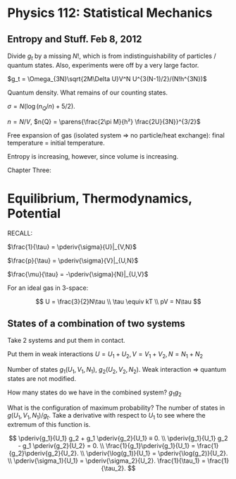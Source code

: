 Physics 112: Statistical Mechanics
==================================
Entropy and Stuff. Feb 8, 2012
------------------------------

Divide $g_{t}$ by a missing $N!$, which is from indistinguishability of
particles / quantum states. Also, experiments were off by a very large
factor.

$g_t = \Omega_{3N}\sqrt{2M\Delta U}V^N U^{3(N-1)/2}/(N!h^{3N})$

Quantum density. What remains of our counting states.

$\sigma = N(\log(n_Q/n) + 5/2)$.

$n = N/V$, $n{Q} = \parens{\frac{2\pi M}{h²} \frac{2U}{3N}}^{3/2}$

Free expansion of gas (isolated system ⇒ no particle/heat exchange): final
temperature = initial temperature.

Entropy is increasing, however, since volume is increasing.

Chapter Three:

Equilibrium, Thermodynamics, Potential
======================================

RECALL:

$\frac{1}{\tau} = \pderiv{\sigma}{U}|_{V,N}$

$\frac{p}{\tau} = \pderiv{\sigma}{V}|_{U,N}$

$\frac{\mu}{\tau} = -\pderiv{\sigma}{N}|_{U,V}$

For an ideal gas in 3-space:

$$
U = \frac{3}{2}N\tau
\\ \tau \equiv kT
\\ pV = N\tau
$$

States of a combination of two systems
--------------------------------------

Take 2 systems and put them in contact.

Put them in weak interactions $U = U_1 + U_2, V = V_1 + V_2, N = N_1 + N_2$

Number of states $g_1(U_1,V_1,N_1)$, $g_2(U_2,V_2,N_2)$. Weak interaction ⇒
quantum states are not modified.

How many states do we have in the combined system?
$g_1g_2$

What is the configuration of maximum probability? The number of states in
$g(U_1,V_1,N_1)/g_t$. Take a derivative with respect to $U_1$ to see where
the extremum of this function is.

$$
\pderiv{g_1}{U_1} g_2 + g_1 \pderiv{g_2}{U_1} ≡ 0.
\\ \pderiv{g_1}{U_1} g_2 - g_1 \pderiv{g_2}{U_2} = 0.
\\ \frac{1}{g_1}\pderiv{g_1}{U_1} = \frac{1}{g_2}\pderiv{g_2}{U_2}.
\\ \pderiv{\log(g_1)}{U_1} = \pderiv{\log(g_2)}{U_2}.
\\ \pderiv{\sigma_1}{U_1} = \pderiv{\sigma_2}{U_2}.
\frac{1}{\tau_1} = \frac{1}{\tau_2}.
$$
